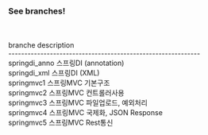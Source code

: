 <h3>See branches!</h3><br /><br />
branche                description<br />
------------------------------------------------------------<br />
springdi_anno          스프링DI (annotation)<br />
springdi_xml           스프링DI (XML)<br />
springmvc1             스프링MVC 기본구조<br />
springmvc2             스프링MVC 컨트롤러사용<br />
springmvc3             스프링MVC 파일업로드, 예외처리<br />
springmvc4             스프링MVC 국제화, JSON Response<br />
springmvc5             스프링MVC Rest통신<br />

